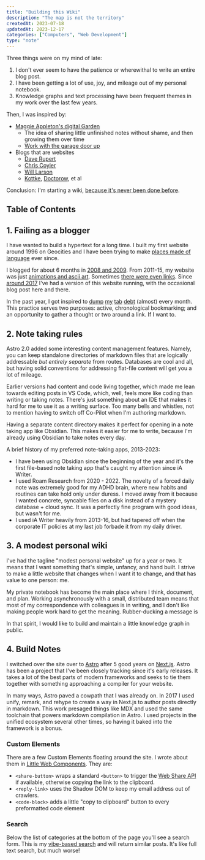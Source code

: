 ```yaml
---
title: "Building this Wiki"
description: "The map is not the territory"
createdAt: 2023-07-18
updatedAt: 2023-12-17
categories: ["Computers", "Web Development"]
type: "note"
---
```


Three things were on my mind of late:

1. I don't ever seem to have the patience or wherewithal to write an entire blog post.
2. I have been getting a lot of use, joy, and mileage out of my personal notebook.
3. Knowledge graphs and text processing have been frequent themes in my work over the last few years.

Then, I was inspired by:

- [Maggie Appleton's digital Garden](https://maggieappleton.com/garden)
  - The idea of sharing little unfinished notes without shame, and then growing them over time
  - [Work with the garage door up](https://notes.andymatuschak.org/zCMhncA1iSE74MKKYQS5PBZ)
- Blogs that are websites
  - [Dave Rupert](https://daverupert.com/)
  - [Chris Coyier](https://chriscoyier.net/)
  - [Will Larson](https://lethain.com/)
  - [Kottke](https://kottke.org/), [Doctorow](https://pluralistic.net/), et al

Conclusion: I'm starting a wiki, [because it's never been done before](https://www.youtube.com/watch?v=ga0ksTIagsg).

## Table of Contents

## 1. Failing as a blogger

I have wanted to build a hypertext for a long time. I built my first website around 1996 on Geocities and I have been trying to make [places made of language](../places-made-of-language) ever since.

I blogged for about 6 months in [2008 and 2009](https://samuelbreed.blogspot.com/). From 2011-15, my website was just [animations and ascii art](https://web.archive.org/web/20120122225802/http://wookiehangover.com/). Sometimes [there were even links](https://web.archive.org/web/20150628070525/http://wookiehangover.com/). Since [around 2017](https://web.archive.org/web/20170710224200/https://wookiehangover.com/) I've had a version of this website running, with the occasional blog post here and there.

In the past year, I got inspired to [dump](/writing/links-part-one.html) [my](/writing/links-august-2022.html) [tab](/writing/links-december-2022) [debt](/writing/links-january-2023) (almost) every month. This practice serves two purposes: active, chronological bookmarking; and an opportunity to gather a thought or two around a link. If I want to.

## 2. Note taking rules

Astro 2.0 added some interesting content management features. Namely, you can keep standalone directories of markdown files that are logically addressable _but entirely separate_ from routes. Databases are cool and all, but having solid conventions for addressing flat-file content will get you a lot of mileage.

Earlier versions had content and code living together, which made me lean towards editing posts in VS Code, which, well, feels more like coding than writing or taking notes. There's just something about an IDE that makes it hard for me to use it as a writing surface. Too many bells and whistles, not to mention having to switch off Co-Pilot when I'm authoring markdown.

Having a separate content directory makes it perfect for opening in a note taking app like Obsidian. This makes it easier for me to write, because I'm already using Obsidian to take notes every day.

A brief history of my preferred note-taking apps, 2013-2023:

- I have been using Obsidian since the beginning of the year and it's the first file-based note taking app that's caught my attention since iA Writer.
- I used Roam Research from 2020 - 2022. The novelty of a forced daily note was extremely good for my ADHD brain, where new habits and routines can take hold only under duress. I moved away from it because I wanted concrete, syncable files on a disk instead of a mystery database + cloud sync. It was a perfectly fine program with good ideas, but wasn't for me.
- I used iA Writer heavily from 2013-16, but had tapered off when the corporate IT policies at my last job forbade it from my daily driver.

## 3. A modest personal wiki

I've had the tagline "modest personal website" up for a year or two. It means that I want something that's simple, unfancy, and hand built. I strive to make a little website that changes when I want it to change, and that has value to one person: me.

My private notebook has become the main place where I think, document, and plan. Working asynchronously with a small, distributed team means that most of my correspondence with colleagues is in writing, and I don't like making people work hard to get the meaning. Rubber-ducking a message is

In that spirit, I would like to build and maintain a little knowledge graph in public.

## 4. Build Notes

I switched over the site over to [Astro](https://astro.build) after 5 good years on [Next.js](https://nextjs.org). Astro has been a project that I've been closely tracking since it's early releases. It takes a lot of the best parts of modern frameworks and seeks to tie them together with something approaching a compiler for your website.

In many ways, Astro paved a cowpath that I was already on. In 2017 I used unify, remark, and rehype to create a way in Next.js to author posts directly in markdown. This work presaged things like MDX and used the same toolchain that powers markdown compilation in Astro. I used projects in the unified ecosystem several other times, so having it baked into the framework is a bonus.

### Custom Elements

There are a few Custom Elements floating around the site. I wrote about them in [Little Web Components](/writing/2023/lil-web-components). They are:

- `<share-button>` wraps a standard `<button>` to trigger the [Web Share API](https://developer.mozilla.org/en-US/docs/Web/API/Web_Share_API) if available, otherwise copying the link to the clipboard.
- `<reply-link>` uses the Shadow DOM to keep my email address out of crawlers.
- `<code-block>` adds a little "copy to clipboard" button to every preformatted code element

### Search

Below the list of categories at the bottom of the page you'll see a search form. This is my [vibe-based search](/writing/2023/lil-vector-search) and will return similar posts. It's like full text search, but much worse!
